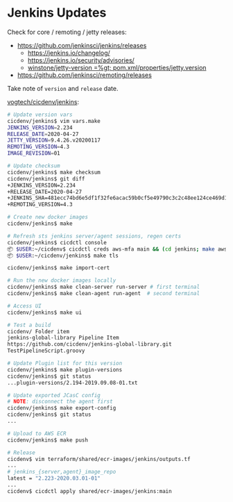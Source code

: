 # Jenkins Updates

Check for core / remoting / jetty releases:
* https://github.com/jenkinsci/jenkins/releases
  * https://jenkins.io/changelog/
  * https://jenkins.io/security/advisories/
  * [winstone/jetty-version =%gt; pom.xml/properties/jetty.version](https://github.com/jenkinsci/winstone/blob/master/pom.xml#L22)
* https://github.com/jenkinsci/remoting/releases

Take note of `version` and `release` date.

[vogtech/cicdenv/jenkins](https://github.com/vogtech/cicdenv/blob/master/jenkins/):
```bash
# Update version vars
cicdenv/jenkins$ vim vars.make
JENKINS_VERSION=2.234
RELEASE_DATE=2020-04-27
JETTY_VERSION=9.4.26.v20200117
REMOTING_VERSION=4.3
IMAGE_REVISION=01

# Update checksum
cicdenv/jenkins$ make checksum
cicdenv/jenkins$ git diff
+JENKINS_VERSION=2.234
+RELEASE_DATE=2020-04-27
+JENKINS_SHA=481ecc74bd6e5df1f32fe6acac59b0cf5e49790c3c2c48ee124ce469d133f4c0
+REMOTING_VERSION=4.3

# Create new docker images
cicdenv/jenkins$ make

# Refresh sts jenkins server/agent sessions, regen certs
cicdenv/jenkins$ cicdctl console
📦 $USER:~/cicdenv$ cicdctl creds aws-mfa main && (cd jenkins; make aws-creds)
📦 $USER:~/cicdenv/jenkins$ make tls

cicdenv/jenkins$ make import-cert

# Run the new docker images locally
cicdenv/jenkins$ make clean-server run-server # first terminal
cicdenv/jenkins$ make clean-agent run-agent  # second terminal

# Access UI
cicdenv/jenkins$ make ui

# Test a build
cicdenv/ Folder item
jenkins-global-library Pipeline Item
https://github.com/cicdenv/jenkins-global-library.git
TestPipelineScript.groovy

# Update Plugin list for this version
cicdenv/jenkins$ make plugin-versions
cicdenv/jenkins$ git status
...plugin-versions/2.194-2019.09.08-01.txt

# Update exported JCasC config
# NOTE: disconnect the agent first
cicdenv/jenkins$ make export-config
cicdenv/jenkins$ git status
...

# Upload to AWS ECR
cicdenv/jenkins$ make push

# Release
cicdenv$ vim terraform/shared/ecr-images/jenkins/outputs.tf
...
# jenkins_{server,agent}_image_repo
latest = "2.223-2020.03.01-01"
...
cicdenv$ cicdctl apply shared/ecr-images/jenkins:main
```
